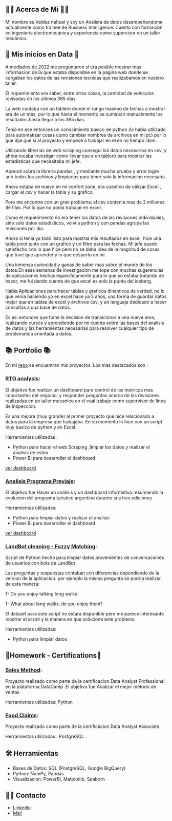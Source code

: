 ## 🙋‍♂️ Acerca de Mi 🙋‍♂️

  Mi nombre es Valdez nahuel y soy un Analista de datos desempeñandome actualmente como trainee de Business Intelligence. Cuento con formación en ingeniería electromecánica y experiencia como supervisor en un taller mecánico.

## 🚀 Mis inicios en Data 🚀
  A mediados de 2022 me preguntaron si era posible mostrar mas informacion de la que estaba disponible en la pagina web donde se cargaban los datos de las revisiones tecnicas que realizabamos en nuestro taller.
  
  El requerimiento era saber, entre otras cosas, la cantidad de vehiculos revisadas en los ultimos 365 dias. 
  
  La web contaba con un tablero donde el rango maximo de fechas a mostrar era de un mes, por lo que hasta el momento se sumaban manualmente los resultados hasta llegar a los 365 dias.
  
  Tenia en ese entonces un conocimiento basico de python (lo habia utilizado para automatizar cosas como cambiar nombres de archivos en mi pc) por lo que dije que si al proyecto y empece a trabajar en el en mi tiempo libre .
  
  Utilizando librerias de web scraping consegui los datos necesarios en csv, y ahora tocaba investigar como llevar eso a un tablero para mostrar las estadisticas que necesitaba mi jefe.
  
  Aprendi sobre la libreria pandas , y mediante mucha prueba y error logre unir todos los archivos y limpiarlos para tener solo la informacion necesaria.
  
  Ahora estaba de nuevo en mi confort zone, era cuestion de utilizar Excel , cargar el csv y hacer la tabla y su grafico. 
  
  Pero me encontre con un gran problema: el csv contenia mas de 2 millones de filas. Por lo que no podia trabajar en excel. 
  
  Como el requerimiento no era tener los datos de las revisiones individuales, sino solo datos estadisticos, volvi a python y con pandas agrupe las revisiones por dia. 
  
  Ahora si tenia ya todo listo para mostrar mis resultados en excel, hice una tabla pivot junto con un grafico y un filtro para las fechas. Mi jefe quedo satisfecho con lo que hice pero no se daba idea de la magnitud de cosas que tuve que aprender y lo que desperto en mi.
  
  Una inmensa curiosidad y ganas de saber mas sobre el mundo de los datos.En esas semanas de investigacion me tope con muchas sugerencias de aplicaciones hechas especificamente para lo que yo estaba tratando de hacer, me fui dando cuenta de que excel es solo la punta del iceberg. 
  
  Habia Aplicaciones para hacer tablas y graficos dinamicos de verdad, no lo que venia haciendo yo en excel hace ya 5 años, una forma de guardar datos mejor que en tablas de excel y archivos csv, y un lenguaje dedicado a hacer consultas a una base de datos.
  
  Es asi entonces que tome la decision de transicionar a una nueva area, realizando cursos y aprendiendo por mi cuenta sobre las bases del analisis de datos y las herramientas necesarias para resolver cualquier tipo de problematica orientada a datos.
  
  
## 📚 Portfolio 📚
En mi [repo](https://github.com/valdezsanz?tab=repositories) se encuentran mis proyectos. Los mas destacados son :
### [RTO analysis](https://github.com/valdezsanz/RTO_analysis-Python-PowerBI): 
El objetivo fue realizar un dashboard para control de las metricas mas importantes del negocio, y responder preguntas acerca de las revisiones realizadas en un taller mecanico en el cual trabaje como supervisor de linea de inspeccion.

Es una mejora (muy grande) al primer proyecto que hice relacionado a datos para la empresa que trabajaba.
En su momento lo hice con un script muy basico de python y en Excel.

Herramientas utilizadas : 
- Python para hacer el web Scraping ,limpiar los datos y realizar el analisis de estos 
- Power Bi para desarrollar el dashboard 

[ver dashboard](https://app.powerbi.com/view?r=eyJrIjoiZDMyMjczMGUtMDllNi00ZWMxLTljNjItNmRiODcxY2ZlMjVlIiwidCI6IjNlNTMyODRhLWVlZjAtNDI3My05ZTZjLWE2NjA2YmJlMzNiMSJ9)

### [Analisis Programa Previaje](https://github.com/valdezsanz/Programa-Previaje-Argentina):
El objetivo fue Hacer un analisis y un dashboard informativo resumiendo la evolucion del programa turistico argentino durante sus tres ediciones

Herramientas utilizadas: 
- Python para limpiar datos y realizar el analisis
- Power Bi para desarrollar el dashboard

[ver dashboard](https://app.powerbi.com/view?r=eyJrIjoiMjI3YjIwN2UtNGQyYi00OWY2LTlmYjctODNiZGQwMmY2YTUyIiwidCI6IjNlNTMyODRhLWVlZjAtNDI3My05ZTZjLWE2NjA2YmJlMzNiMSJ9)

### [LandBot cleaning - Fuzzy Matching](https://github.com/valdezsanz/fuzzy_matching):
Script de Python hecho para limpiar datos provenientes de conversaciones de usuarios con bots de LandBot 

Las preguntas y respuestas contaban con diferencias dependiendo de la version de la aplicacion. 
por ejemplo la misma pregunta se podria realizar de esta manera:


1- Do you enjoy talking long walks 

1- What about long walks, do you enjoy them?

El dataset para este script no estara disponible pero me parece interesante mostrar el scrpit y la manera en que solucione este problema

Herramientas utilizadas: 
- Python para limpiar datos

## 📖Homework - Certifications📖
### [Sales Method](https://github.com/valdezsanz/sales_method-Python):
Proyecto realizado como parte de la certificacion Data Analyst Professional en la plataforma DataCamp .El objetivo fue Analizar el mejor método de ventas 

Herramientas utilizadas: Python

### [Food Claims](https://github.com/valdezsanz/Food_Claims-SQL):
Proyecto realizado como parte de la certificacion Data Analyst Associate

Herramientas utilizadas : PostgreSQL .


## 🛠️ Herramientas
- Bases de Datos: SQL (PostgreSQL, Google BigQuery)
- Python: NumPy, Pandas
- Visualizacion: PowerBI, Matplotlib, Seaborn

## 🙌🏻 Contacto
- [Linkedin](https://www.linkedin.com/in/valdeznahuel/)
- [Mail](mailto:valdezsanz@gmail.com)
